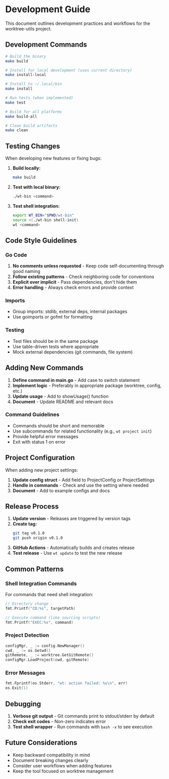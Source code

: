 # Development Guide

This document outlines development practices and workflows for the worktree-utils project.

## Development Commands

```bash
# Build the binary
make build

# Install for local development (uses current directory)
make install-local

# Install to ~/.local/bin
make install

# Run tests (when implemented)
make test

# Build for all platforms
make build-all

# Clean build artifacts
make clean
```

## Testing Changes

When developing new features or fixing bugs:

1. **Build locally:**
   ```bash
   make build
   ```

2. **Test with local binary:**
   ```bash
   ./wt-bin <command>
   ```

3. **Test shell integration:**
   ```bash
   export WT_BIN="$PWD/wt-bin"
   source <(./wt-bin shell-init)
   wt <command>
   ```

## Code Style Guidelines

### Go Code

1. **No comments unless requested** - Keep code self-documenting through good naming
2. **Follow existing patterns** - Check neighboring code for conventions
3. **Explicit over implicit** - Pass dependencies, don't hide them
4. **Error handling** - Always check errors and provide context

### Imports

- Group imports: stdlib, external deps, internal packages
- Use goimports or gofmt for formatting

### Testing

- Test files should be in the same package
- Use table-driven tests where appropriate
- Mock external dependencies (git commands, file system)

## Adding New Commands

1. **Define command in main.go** - Add case to switch statement
2. **Implement logic** - Preferably in appropriate package (worktree, config, etc.)
3. **Update usage** - Add to showUsage() function
4. **Document** - Update README and relevant docs

### Command Guidelines

- Commands should be short and memorable
- Use subcommands for related functionality (e.g., `wt project init`)
- Provide helpful error messages
- Exit with status 1 on error

## Project Configuration

When adding new project settings:

1. **Update config struct** - Add field to ProjectConfig or ProjectSettings
2. **Handle in commands** - Check and use the setting where needed
3. **Document** - Add to example configs and docs

## Release Process

1. **Update version** - Releases are triggered by version tags
2. **Create tag:**
   ```bash
   git tag v0.1.0
   git push origin v0.1.0
   ```
3. **GitHub Actions** - Automatically builds and creates release
4. **Test release** - Use `wt update` to test the new release

## Common Patterns

### Shell Integration Commands

For commands that need shell integration:

```go
// Directory change
fmt.Printf("CD:%s", targetPath)

// Execute command (like sourcing scripts)
fmt.Printf("EXEC:%s", command)
```

### Project Detection

```go
configMgr, _ := config.NewManager()
cwd, _ := os.Getwd()
gitRemote, _ := worktree.GetGitRemote()
configMgr.LoadProject(cwd, gitRemote)
```

### Error Messages

```go
fmt.Fprintf(os.Stderr, "wt: action failed: %v\n", err)
os.Exit(1)
```

## Debugging

1. **Verbose git output** - Git commands print to stdout/stderr by default
2. **Check exit codes** - Non-zero indicates error
3. **Test shell wrapper** - Run commands with `bash -x` to see execution

## Future Considerations

- Keep backward compatibility in mind
- Document breaking changes clearly
- Consider user workflows when adding features
- Keep the tool focused on worktree management
